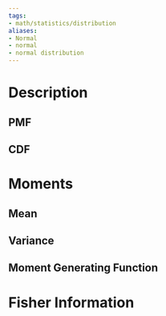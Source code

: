 ```yaml
---
tags:
- math/statistics/distribution
aliases:
- Normal
- normal 
- normal distribution
---
```

# Description
## PMF

## CDF

# Moments
## Mean

## Variance

## Moment Generating Function

# Fisher Information

